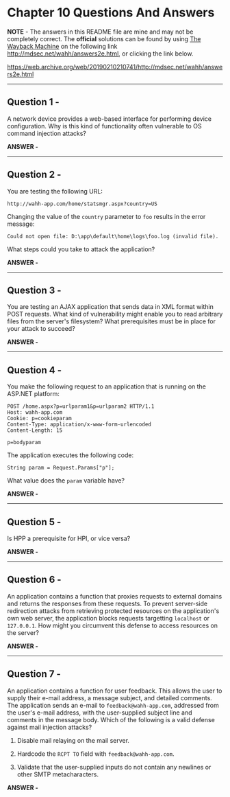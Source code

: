 # Chapter 10 Questions And Answers

**NOTE** - The answers in this README file are mine and may not be completely correct. The **official** solutions can be found by using [The Wayback Machine](https://web.archive.org/ "The WayBack Machine Website") on the following link http://mdsec.net/wahh/answers2e.html, or clicking the link below.

https://web.archive.org/web/20190210210741/http://mdsec.net/wahh/answers2e.html

---

## Question 1 -

A network device provides a web-based interface for performing device configuration. Why is this kind of functionality often vulnerable to OS command injection attacks?

**ANSWER -**



---

## Question 2 -

You are testing the following URL:

```http://wahh-app.com/home/statsmgr.aspx?country=US```

Changing the value of the ```country``` parameter to ```foo``` results in the error message:

```Could not open file: D:\app\default\home\logs\foo.log (invalid file).```

What steps could you take to attack the application?

**ANSWER -**



---

## Question 3 -

You are testing an AJAX application that sends data in XML format within POST requests. What kind of vulnerability might enable you to read arbitrary files from the server's filesystem? What prerequisites must be in place for your attack to succeed?

**ANSWER -**



---

## Question 4 -

You make the following request to an application that is running on the ASP.NET platform:

```http
POST /home.aspx?p=urlparam1&p=urlparam2 HTTP/1.1
Host: wahh-app.com
Cookie: p=cookieparam
Content-Type: application/x-www-form-urlencoded
Content-Length: 15

p=bodyparam
```

The application executes the following code:

```String param = Request.Params["p"];```

What value does the ```param``` variable have?

**ANSWER -**



---

## Question 5 -

Is HPP a prerequisite for HPI, or vice versa?

**ANSWER -**



---

## Question 6 -

An application contains a function that proxies requests to external domains and returns the responses from these requests. To prevent server-side redirection attacks from retrieving protected resources on the application's own web server, the application blocks requests targetting ```localhost``` or ```127.0.0.1```. How might you circumvent this defense to access resources on the server?

**ANSWER -**



---

## Question 7 -

An application contains a function for user feedback. This allows the user to supply their e-mail address, a message subject, and detailed comments. The application sends an e-mail to ```feedback@wahh-app.com```, addressed from the user's e-mail address, with the user-supplied subject line and comments in the message body. Which of the following is a valid defense against mail injection attacks?

1. Disable mail relaying on the mail server.

2. Hardcode the ```RCPT TO``` field with ```feedback@wahh-app.com```.

3. Validate that the user-supplied inputs do not contain any newlines or other SMTP metacharacters.

**ANSWER -**

